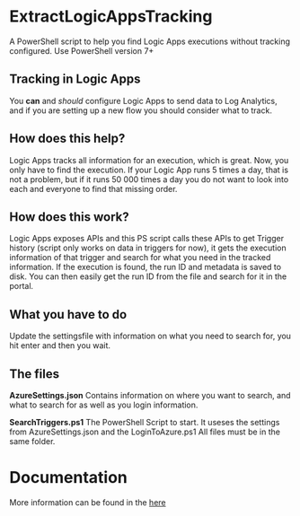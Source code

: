 # ExtractLogicAppsTracking

A PowerShell script to help you find Logic Apps executions without tracking configured. Use PowerShell version 7+

## Tracking in Logic Apps

You **can** and _should_ configure Logic Apps to send data to Log Analytics, and if you are setting up a new flow you should consider what to track.

## How does this help?

Logic Apps tracks all information for an execution, which is great. Now, you only have to find the execution. If your Logic App runs 5 times a day, that is not a problem, but if it runs 50 000 times a day you do not want to look into each and everyone to find that missing order.

## How does this work?

Logic Apps exposes APIs and this PS script calls these APIs to get Trigger history (script only works on data in triggers for now), it gets the execution information of that trigger and search for what you need in the tracked information. If the execution is found, the run ID and metadata is saved to disk. You can then easily get the run ID from the file and search for it in the portal.

## What you have to do

Update the settingsfile with information on what you need to search for, you hit enter and then you wait.

## The files

**AzureSettings.json** Contains information on where you want to search, and what to search for as well as you login information.

**SearchTriggers.ps1** The PowerShell Script to start. It useses the settings from AzureSettings.json and the LoginToAzure.ps1 All files must be in the same folder.

# Documentation

More information can be found in the [here](Documentation.md)